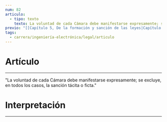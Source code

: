 ```yaml
---
num: 82
articulo:
  - tipo: texto
    texto: La voluntad de cada Cámara debe manifestarse expresamente; se excluye, en todos los casos, la sanción tácita o ficta.
previo: "[[Capítulo 5, De la formación y sanción de las leyes|Capítulo 5, De la formación y sanción de las leyes]]"
tags:
  - carrera/ingeniería-electrónica/legal/articulo
---
```

# Artículo
---
"La voluntad de cada Cámara debe manifestarse expresamente; se excluye, en todos los casos, la sanción tácita o ficta."

# Interpretación
---
